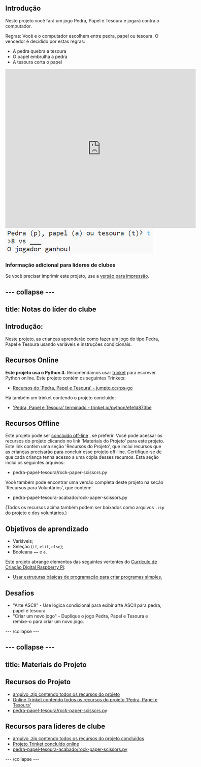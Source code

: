 ## Introdução

Neste projeto você fará um jogo Pedra, Papel e Tesoura e jogará contra o computador.

Regras: Você e o computador escolhem entre pedra, papel ou tesoura. O vencedor é decidido por estas regras:

* A pedra quebra a tesoura
* O papel embrulha a pedra
* A tesoura corta o papel

<div class="trinket">
  <iframe src="https://trinket.io/embed/python/ed6cec2815?outputOnly=true&start=result" width="600" height="500" frameborder="0" marginwidth="0" marginheight="0" allowfullscreen>
  </iframe>
  <img src="images/rps-final.png">
</div>

### Informação adicional para líderes de clubes

Se você precisar imprimir este projeto, use a [versão para impressão](https://projects.raspberrypi.org/pt-BR/projects/rock-paper-scissors/print).

--- collapse ---
---
title: Notas do líder do clube
---

## Introdução:

Neste projeto, as crianças aprenderão como fazer um jogo do tipo Pedra, Papel e Tesoura usando variáveis ​​e instruções condicionais.

## Recursos Online

**Este projeto usa o Python 3.** Recomendamos usar [trinket](https://trinket.io/) para escrever Python online. Este projeto contém os seguintes Trinkets:

* [Recursos do 'Pedra, Papel e Tesoura' - jumpto.cc/rps-go](http://jumpto.cc/rps-go)

Há também um trinket contendo o projeto concluído:

* ['Pedra, Papel e Tesoura' terminado - trinket.io/python/e1e1d873be](https://trinket.io/python/ed6cec2815)

## Recursos Offline

Este projeto pode ser [concluído off-line](https://www.codeclubprojects.org/en-GB/resources/python-working-offline/) , se preferir. Você pode acessar os recursos do projeto clicando no link 'Materiais do Projeto' para este projeto. Este link contém uma seção 'Recursos do Projeto', que inclui recursos que as crianças precisarão para concluir esse projeto off-line. Certifique-se de que cada criança tenha acesso a uma cópia desses recursos. Esta seção inclui os seguintes arquivos:

* pedra-papel-tesoura/rock-paper-scissors.py

Você também pode encontrar uma versão completa deste projeto na seção 'Recursos para Voluntários', que contém:

* pedra-papel-tesoura-acabado/rock-paper-scissors.py

(Todos os recursos acima também podem ser baixados como arquivos `.zip` do projeto e dos voluntários.)

## Objetivos de aprendizado

* Variáveis;
* Seleção (`if`, `elif`, `else`); 
* Booleana `==` e `e`.

Este projeto abrange elementos das seguintes vertentes do [Currículo de Criação Digital Raspberry Pi](http://rpf.io/curriculum):

* [Usar estruturas básicas de programação para criar programas simples.](https://www.raspberrypi.org/curriculum/programming/creator)

## Desafios

* "Arte ASCII" - Use lógica condicional para exibir arte ASCII para pedra, papel e tesoura. 
* "Criar um novo jogo" - Duplique o jogo Pedra, Papel e Tesoura e remixe-o para criar um novo jogo. 

--- /collapse ---

--- collapse ---
---
title: Materiais do Projeto
---

## Recursos do Projeto

* [arquivo .zip contendo todos os recursos do projeto](resources/rock-paper-scissors-project-resources.zip)
* [Online Trinket contendo todos os recursos do projeto 'Pedra, Papel e Tesoura'](http://jumpto.cc/rps-go)
* [pedra-papel-tesoura/rock-paper-scissors.py](resources/rock-paper-scissors-rock-paper-scissors.py)

## Recursos para líderes de clube

* [arquivo .zip contendo todos os recursos do projeto concluídos](resources/rock-paper-scissors-volunteer-resources.zip)
* [Projeto Trinket concluído online](https://trinket.io/python/ed6cec2815)
* [pedra-papel-tesoura-acabado/rock-paper-scissors.py](resources/rock-paper-scissors-finished-rock-paper-scissors.py)

--- /collapse ---